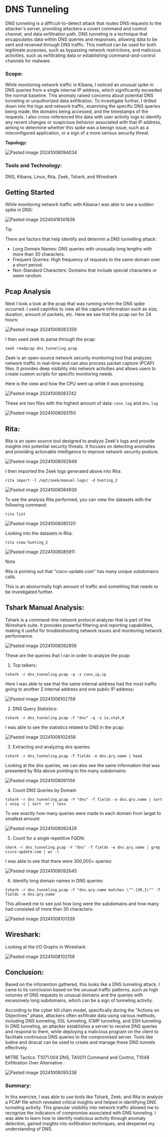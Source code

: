 # DNS Tunneling

DNS tunneling is a difficult-to-detect attack that routes DNS requests to the attacker's server, providing attackers a covert command and control channel, and data exfiltration path. DNS tunneling is a technique that encapsulates data within DNS queries and responses, allowing data to be sent and received through DNS traffic. This method can be used for both legitimate purposes, such as bypassing network restrictions, and malicious activities, such as exfiltrating data or establishing command-and-control channels for malware.

### Scope:

While monitoring network traffic in Kibana, I noticed an unusual spike in DNS queries from a single internal IP address, which significantly exceeded the normal baseline. This anomaly raised concerns about potential DNS tunneling or unauthorized data exfiltration. To investigate further, I drilled down into the logs and network traffic, examining the specific DNS queries being made, the domains being accessed, and the timestamps of the requests. I also cross-referenced this data with user activity logs to identify any recent changes or suspicious behavior associated with that IP address, aiming to determine whether this spike was a benign issue, such as a misconfigured application, or a sign of a more serious security threat.

**Topology:**

![Pasted image 20241008094034](https://github.com/user-attachments/assets/66dbf3d6-4dad-4bb3-9a34-5987dc8d3b12)

### Tools and Technology:

DNS, Kibana, Linux, Rita, Zeek, Tshark, and Wireshark

## Getting Started

While monitoring network traffic with Kibana I was able to see a sudden spike in DNS:

![Pasted image 20240416141836](https://github.com/user-attachments/assets/7708a48e-4dd2-4624-bfef-d490d49bc7a7)

> [!TIP]
> There are factors that help identify and determin a DNS tunnelling attack:
> + Long Domain Names: DNS queries with unusually long lengths with more than 30 characters.
> + Frequent Queries: High frequency of requests to the same domain over a short period.
> + Non-Standard Characters: Domains that include special characters or seem random.

## Pcap Analysis

Next I took a look at the pcap that was running when the DNS spike occurred. I used capinfos to view all the capture information such as size, duration, amount of packets, etc. Here we see that the pcap ran for 24 hours:

![Pasted image 20241008083359](https://github.com/user-attachments/assets/35e21ed1-5491-43e4-8b0e-fc871d6f4c0e)

I then used zeek to parse through the pcap:

```
zeek readpcap dns_tunneling.pcap
```
Zeek is an open-source network security monitoring tool that analyzes network traffic in real-time and can also process packet capture (PCAP) files. It provides deep visibility into network activities and allows users to create custom scripts for specific monitoring needs.

Here is the view and how the CPU went up while it was processing:

![Pasted image 20241008083742](https://github.com/user-attachments/assets/77942bb2-a075-45b8-86d8-27d2bb296462)

These are two files with the highest amount of data: `conn.log` and `dns.log`

![Pasted image 20241008093150](https://github.com/user-attachments/assets/c9c83bf3-ed9e-4de9-9378-a553a69be8af)

## Rita:

Rita is an open-source tool designed to analyze Zeek's logs and provide insights into potential security threats. It focuses on detecting anomalies and providing actionable intelligence to improve network security posture.

![Pasted image 20241008092949](https://github.com/user-attachments/assets/0abb7e95-37c0-4fda-a523-57c4ae6ee3d9)

I then imported the Zeek logs generated above into Rita:

```
rita import -l /opt/zeek/manual-logs/ -d hunting_2
```

![Pasted image 20241008084930](https://github.com/user-attachments/assets/a587c7c2-8124-4774-b41a-98b80b575427)

To see the analysis Rita performed, you can view the datasets with the following command:

```
rita list
```

![Pasted image 20241008085120](https://github.com/user-attachments/assets/ae22dcce-0fdd-4ded-ae1f-3fa2abd25c56)

Looking into the datasets in Rita:

```
rita view hunting_2
```

![Pasted image 20241008085911](https://github.com/user-attachments/assets/e42e8dad-bbc7-4cdb-b09c-24fbc27aaa77)

> [!NOTE]  
> Rita is pointing out that  "cisco-update.com" has many unique subdomains calls.

This is an abonormally high amount of traffic and something that needs to be investigated further. 

## Tshark Manual Analysis:

Tshark is a command-line network protocol analyzer that is part of the Wireshark suite. It provides powerful filtering and reporting capabilities, making it useful for troubleshooting network issues and monitoring network performance.

![Pasted image 20241008092856](https://github.com/user-attachments/assets/3738c762-3d2c-4d9f-8d16-de870bb4fbf9)

These are the queries that I ran in order to analyze the pcap:

1. Top talkers:

```
tshark -r dns_tunneling.pcap -q -z conv,ip,ip
```

Here I was able to see that the same internal address had the most traffic going to another 2 internal address and one public IP address:

![Pasted image 20241008102758](https://github.com/user-attachments/assets/350ad280-b09e-4871-b3d2-77e5d663842f)

2. DNS Query Statistics:

```
tshark -r dns_tunneling.pcap -Y "dns" -q -z io,stat,0
```
I was able to see the statistics related to DNS in the pcap:

![Pasted image 20241008102456](https://github.com/user-attachments/assets/07df2bb6-4731-4518-b7d4-7b7b44a805ac)

3. Extracting and analyzing dns queries:

```
tshark -r dns_tunneling.pcap -T fields -e dns.qry.name | head
```
Looking at the dns queries, we can also see the same information that was presented by Rita above pointing to the many subdomains:

![Pasted image 20241008091104](https://github.com/user-attachments/assets/47fe52b3-be81-4454-9ab4-e47752ba3b9f)


4. Count DNS Queries by Domain

```
tshark -r dns_tunneling.pcap -Y "dns" -T fields -e dns.qry.name | sort | uniq -c | sort -nr | less
```

To see exactly how many queries were made to each domain from larget to smallest amount:

![Pasted image 20241008092426](https://github.com/user-attachments/assets/7056958d-91e7-464a-9ee1-b1240adce8a4)

5. Count for a single repetitive FQDN:

```
shark -r dns_tunneling.pcap -Y "dns" -T fields -e dns.qry.name | grep cisco-update.com | wc -l
```

I was able to see that there were 300,000+ queries:

![Pasted image 20241008092645](https://github.com/user-attachments/assets/6ac3775b-e857-45d1-a51c-4c629a93d922)

6. Identify long domain names in DNS queries:

```
tshark -r dns_tunneling.pcap -Y "dns.qry.name matches \"^.{30,}\"" -T fields -e dns.qry.name
```

This allowed me to see just how long were the subdomains and how many had consisted of more than 30 characters:

![Pasted image 20241008101339](https://github.com/user-attachments/assets/49f95458-23a5-49d1-89e2-4eb66e7c3b0d)

## Wireshark:

Looking at the I/O Graphs in Wireshark:

![Pasted image 20241008102158](https://github.com/user-attachments/assets/ab4476b6-08e4-4aa9-96c4-aa02db020b74)

## Conclusion:

Based on the inforamtion gathered, this looks like a DNS tunneling attack. I came to tis conclusion based on the unusual traffic patterns, such as high volumes of DNS requests to unusual domains and the queries with excessively long subdomains, which can be a sign of tunneling activity.

According to the cyber kill chain model, specifically during the "Actions on Objectives" phase, attackers often exfiltrate data using various methods, including DNS tunneling, SSL tunneling, ICMP tunneling, and SSH tunneling. In DNS tunneling, an attacker establishes a server to receive DNS queries and respond to them, while deploying a malicious program on the client to facilitate continuous DNS queries to the compromised server. Tools like Iodine and dnscat can be used to create and manage these DNS tunnels effectively.

MITRE Tactics: T1071.004 DNS, TA0011 Command and Control, T1048 Exfiltration Over Alternative :

![Pasted image 20241008095338](https://github.com/user-attachments/assets/43ac4ba3-0fb4-495d-b296-0bf5763559c7)

### Summary:

In this exercise, I was able to use tools like Tshark, Zeek, and Rita to analyze a PCAP file which revealed critical insights and helped in identifying DNS tunneling activity. This granular visibility into network traffic allowed me to recognize the indicators of compromise associated with DNS tunneling. I was able to learn how to identify malicious activity through anomaly detection, gained insights into exfiltration techniques, and deepened my understanding of DNS. 
